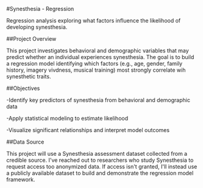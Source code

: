 #Synesthesia - Regression


Regression analysis exploring what factors influence the likelihood of developing synesthesia.

##Project Overview 


This project investigates behavioral and demographic variables that may predict whether an individual experiences synesthesia. The goal is to build a regression model identifying which factors (e.g., age, gender, family history, imagery vivdness, musical training) most strongly correlate wih synesthetic traits.


##Objectives


-Identify key predictors of synesthesia from behavioral and demographic data 


-Apply statistical modeling to estimate likelihood 


-Visualize significant relationships and interpret model outcomes

##Data Source

This project will use a Synesthesia assessment dataset collected from a credible source. I've reached out to researchers who study Synesthesia to request access too anonymized data. If access isn't granted, I'll instead use a publicly available dataset to build and demonstrate the regression model framework.

